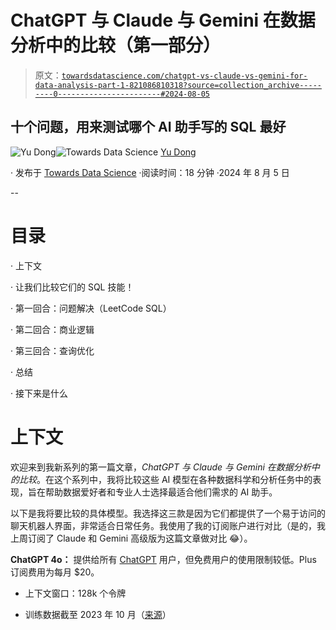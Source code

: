 # ChatGPT 与 Claude 与 Gemini 在数据分析中的比较（第一部分）

> 原文：[`towardsdatascience.com/chatgpt-vs-claude-vs-gemini-for-data-analysis-part-1-821086810318?source=collection_archive---------0-----------------------#2024-08-05`](https://towardsdatascience.com/chatgpt-vs-claude-vs-gemini-for-data-analysis-part-1-821086810318?source=collection_archive---------0-----------------------#2024-08-05)

## 十个问题，用来测试哪个 AI 助手写的 SQL 最好

[](https://ydong029.medium.com/?source=post_page---byline--821086810318--------------------------------)![Yu Dong](https://ydong029.medium.com/?source=post_page---byline--821086810318--------------------------------)[](https://towardsdatascience.com/?source=post_page---byline--821086810318--------------------------------)![Towards Data Science](https://towardsdatascience.com/?source=post_page---byline--821086810318--------------------------------) [Yu Dong](https://ydong029.medium.com/?source=post_page---byline--821086810318--------------------------------)

· 发布于 [Towards Data Science](https://towardsdatascience.com/?source=post_page---byline--821086810318--------------------------------) ·阅读时间：18 分钟 ·2024 年 8 月 5 日

--

# 目录

· 上下文

· 让我们比较它们的 SQL 技能！

· 第一回合：问题解决（LeetCode SQL）

· 第二回合：商业逻辑

· 第三回合：查询优化

· 总结

· 接下来是什么

# 上下文

欢迎来到我新系列的第一篇文章，*ChatGPT 与 Claude 与 Gemini 在数据分析中的比较*。在这个系列中，我将比较这些 AI 模型在各种数据科学和分析任务中的表现，旨在帮助数据爱好者和专业人士选择最适合他们需求的 AI 助手。

以下是我将要比较的具体模型。我选择这三款是因为它们都提供了一个易于访问的聊天机器人界面，非常适合日常任务。我使用了我的订阅账户进行对比（是的，我上周订阅了 Claude 和 Gemini 高级版为这篇文章做对比 😂）。

**ChatGPT 4o：** 提供给所有 [ChatGPT](http://chatgpt.com) 用户，但免费用户的使用限制较低。Plus 订阅费用为每月 $20。

+   上下文窗口：128k 个令牌

+   训练数据截至 2023 年 10 月（[来源](https://platform.openai.com/docs/models/gpt-4o)）

